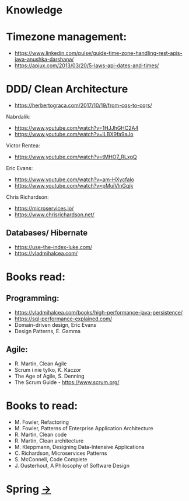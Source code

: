# Knowledge

# Timezone management:
- https://www.linkedin.com/pulse/guide-time-zone-handling-rest-apis-java-anushka-darshana/
- https://apiux.com/2013/03/20/5-laws-api-dates-and-times/

# DDD/ Clean Architecture
- https://herbertograca.com/2017/10/19/from-cqs-to-cqrs/

Nabrdalik:
  - https://www.youtube.com/watch?v=1HJJhGHC2A4
  - https://www.youtube.com/watch?v=ILBX9fa9aJo

Victor Rentea:
  - https://www.youtube.com/watch?v=tMHO7_RLxgQ

Eric Evans:
  - https://www.youtube.com/watch?v=am-HXycfalo
  - https://www.youtube.com/watch?v=pMuiVlnGqjk

Chris Richardson:
  - https://microservices.io/
  - https://www.chrisrichardson.net/

## Databases/ Hibernate
- https://use-the-index-luke.com/
- https://vladmihalcea.com/

# Books read:
## Programming:
- https://vladmihalcea.com/books/high-performance-java-persistence/
- https://sql-performance-explained.com/
- Domain-driven design, Eric Evans
- Design Patterns, E. Gamma

## Agile:
- R. Martin, Clean Agile
- Scrum i nie tylko, K. Kaczor
- The Age of Agile, S. Denning
- The Scrum Guide - https://www.scrum.org/

# Books to read:
- M. Fowler, Refactoring
- M. Fowler, Patterns of Enterprise Application Architecture
- R. Martin, Clean code
- R. Martin, Clean architecture
- M. Kleppmann, Designing Data-Intensive Applications
- C. Richardson, Microservices Patterns
- S. McConnell, Code Complete
- J. Ousterhout, A Philosophy of Software Design


# Spring [->](spring.md)
